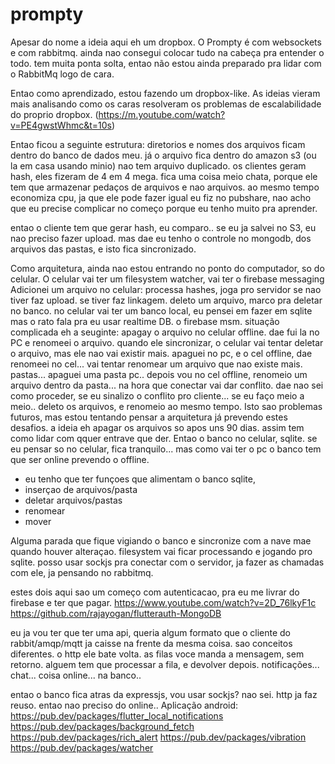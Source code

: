 # prompty


Apesar do nome a ideia aqui eh um dropbox. 
O Prompty é com websockets e com rabbitmq. ainda nao consegui colocar tudo na cabeça pra entender o todo. 
tem muita ponta solta, entao não estou ainda preparado pra lidar com o RabbitMq logo de cara. 

Entao como aprendizado, estou fazendo um dropbox-like. 
As ideias vieram mais analisando como os caras resolveram os problemas de 
escalabilidade do proprio dropbox. (https://m.youtube.com/watch?v=PE4gwstWhmc&t=10s)

Entao ficou a seguinte estrutura:
diretorios e nomes dos arquivos ficam dentro do banco de dados meu. 
já o arquivo fica dentro do amazon s3 (ou la em casa usando minio)
nao tem arquivo duplicado. os clientes geram hash, eles fizeram de 4 em 4 mega. 
fica uma coisa meio chata, porque ele tem que armazenar pedaços de arquivos e nao arquivos. 
ao mesmo tempo economiza cpu, ja que ele pode fazer igual eu fiz no pubshare, 
nao acho que eu precise complicar no começo porque eu tenho muito pra aprender. 

entao o cliente tem que gerar hash, eu comparo.. se eu ja salvei no S3, eu nao preciso fazer upload. 
mas dae eu tenho o controle no mongodb, dos arquivos das pastas, e isto fica sincronizado. 

Como arquitetura, ainda nao estou entrando no ponto do computador, so do celular. 
O celular vai ter um filesystem watcher, vai ter o firebase messaging
Adicionei um arquivo no celular:
processa hashes, joga pro servidor se nao tiver faz upload. se tiver faz linkagem. 
deleto um arquivo, marco pra deletar no banco. 
no celular vai ter um banco local, eu pensei em fazer em sqlite mas o rato fala pra eu usar realtime DB. o firebase msm. 
situação complicada eh a seuginte:
apagay o arquivo no celular offline. dae fui la no PC e renomeei o arquivo. 
quando ele sincronizar, o celular vai tentar deletar o arquivo, mas ele nao vai existir mais. 
apaguei no pc, e o cel offline, dae renomeei no cel... vai tentar renomear um arquivo que nao existe mais. 
pastas... apaguei uma pasta pc.. depois vou no cel offline, renomeio um arquivo dentro da pasta... na hora que conectar vai dar conflito. 
dae nao sei como proceder, se eu sinalizo o conflito pro cliente... se eu faço meio a meio.. deleto os arquivos, e renomeio ao mesmo tempo. 
Isto sao problemas futuros, mas estou tentando pensar a arquitetura já prevendo estes desafios. 
a ideia eh apagar os arquivos so apos uns 90 dias. assim tem como lidar com qquer entrave que der. 
Entao o banco no celular, sqlite. se eu pensar so no celular, fica tranquilo... mas como vai ter o pc o banco tem que ser online prevendo o offline. 

- eu tenho que ter 
funçoes que alimentam o banco sqlite, 
- inserçao de arquivos/pasta
- deletar arquivos/pastas
- renomear
- mover

Alguma parada que fique vigiando o banco e sincronize com a nave mae quando houver alteraçao. 
filesystem vai ficar processando e jogando pro sqlite. 
posso usar sockjs pra conectar com o servidor, ja fazer as chamadas com ele, ja pensando no rabbitmq. 

estes dois aqui sao um começo com autenticacao, 
pra eu me livrar do firebase e ter que pagar. 
https://www.youtube.com/watch?v=2D_76lkyF1c
https://github.com/rajayogan/flutterauth-MongoDB


eu ja vou ter que ter uma api, 
queria algum formato que o cliente do rabbit/amqp/mqtt ja caisse na frente da mesma coisa. 
sao conceitos diferentes. 
o http ele bate volta. 
as filas voce manda a mensagem, sem retorno. alguem tem que processar a fila, e devolver depois. notificações... chat... coisa online... na banco..

entao o banco fica atras da expressjs, vou usar sockjs? nao sei. http ja faz reuso. entao nao preciso do online.. 
Aplicação android:
https://pub.dev/packages/flutter_local_notifications
https://pub.dev/packages/background_fetch
https://pub.dev/packages/rich_alert
https://pub.dev/packages/vibration
https://pub.dev/packages/watcher